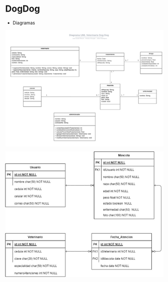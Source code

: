 # DogDog

- Diagramas

![Diagrama UML](images/UML.jpg)

![Diagrama Entidad-Relación](images/entities.jpg)
